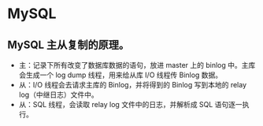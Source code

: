 # MySQL

## MySQL 主从复制的原理。

- 主：记录下所有改变了数据库数据的语句，放进 master 上的 binlog 中。主库会生成一个 log dump 线程，用来给从库 I/O 线程传 Binlog 数据。
- 从：I/O 线程会去请求主库的 Binlog，并将得到的 Binlog 写到本地的 relay log（中继日志）文件中。
- 从：SQL 线程，会读取 relay log 文件中的日志，并解析成 SQL 语句逐一执行。
